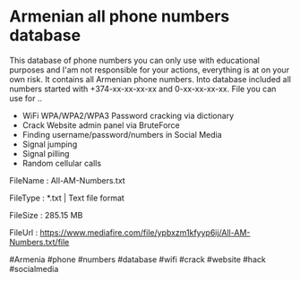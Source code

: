 # Armenian all phone numbers database

This database of phone numbers you can only use with educational purposes and I'am not responsible for your actions, everything is at on your own risk. It contains all Armenian phone numbers. Into database included all numbers started with +374-xx-xx-xx-xx and 0-xx-xx-xx-xx.
File you can use for ..
  * WiFi WPA/WPA2/WPA3 Password cracking via dictionary
  * Crack Website admin panel via BruteForce
  * Finding username/password/numbers in Social Media
  * Signal jumping
  * Signal pilling
  * Random cellular calls

FileName : All-AM-Numbers.txt

FileType : *.txt | Text file format

FileSize : 285.15 MB

FileUrl  : https://www.mediafire.com/file/ypbxzm1kfyyp6ij/All-AM-Numbers.txt/file

#Armenia #phone #numbers #database #wifi #crack #website #hack #socialmedia
